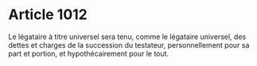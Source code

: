# Article 1012

Le légataire à titre universel sera tenu, comme le légataire universel, des dettes et charges de la succession du testateur, personnellement pour sa part et portion, et hypothécairement pour le tout.
